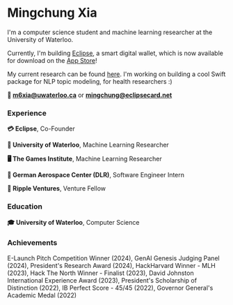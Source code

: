 <h1 align="left">Mingchung Xia</h1>

I'm a computer science student and machine learning researcher at the University of Waterloo. 

Currently, I'm building [Eclipse](https://eclipsecard.net), a smart digital wallet, which is now available for download on the [App Store](https://apps.apple.com/app/eclipse-cashback-and-rewards/id6444634565)!

My current research can be found [here](https://git.uwaterloo.ca/jrwallace/swiftnlp). I'm working on building a cool Swift package for NLP topic modeling, for health researchers :)

**📧 m6xia@uwaterloo.ca** or **mingchung@eclipsecard.net**

<h3 align="left">Experience</h3>

**💳 Eclipse**, Co-Founder

**🔬 University of Waterloo**, Machine Learning Researcher

**🖥️ The Games Institute**, Machine Learning Researcher

**🚀 German Aerospace Center (DLR)**, Software Engineer Intern

**🌱 Ripple Ventures**, Venture Fellow

<h3 align="left">Education</h3>

**🎓 University of Waterloo**, Computer Science

<h3 align="left">Achievements</h3>

E-Launch Pitch Competition Winner (2024), GenAI Genesis Judging Panel (2024), President's Research Award (2024), HackHarvard Winner - MLH (2023), Hack The North Winner - Finalist (2023), David Johnston International Experience Award (2023), President's Scholarship of Distinction (2022), IB Perfect Score - 45/45 (2022), Governor General's Academic Medal (2022)
